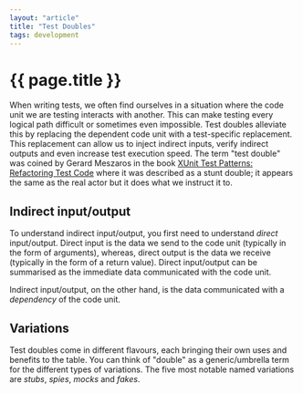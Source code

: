 ```yaml
---
layout: "article"
title: "Test Doubles"
tags: development
---
```

# {{ page.title }}

When writing tests, we often find ourselves in a situation where the code unit we are testing interacts with another. This can make testing every logical path difficult or sometimes even impossible. Test doubles alleviate this by replacing the dependent code unit with a test-specific replacement. This replacement can allow us to inject indirect inputs, verify indirect outputs and even increase test execution speed. The term "test double" was coined by Gerard Meszaros in the book [XUnit Test Patterns: Refactoring Test Code](http://xunitpatterns.com/) where it was described as a stunt double; it appears the same as the real actor but it does what we instruct it to.

## Indirect input/output
To understand indirect input/output, you first need to understand _direct_ input/output. Direct input is the data we send to the code unit (typically in the form of arguments), whereas, direct output is the data we receive (typically in the form of a return value). Direct input/output can be summarised as the immediate data communicated with the code unit.

Indirect input/output, on the other hand, is the data communicated with a _dependency_ of the code unit.

## Variations
Test doubles come in different flavours, each bringing their own uses and benefits to the table. You can think of "double" as a generic/umbrella term for the different types of variations. The five most notable named variations are _stubs_, _spies_, _mocks_ and _fakes_.